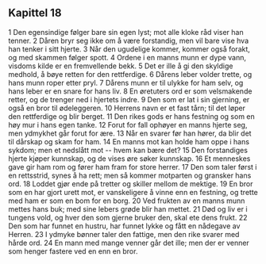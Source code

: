 ## Kapittel 18

1 Den egensindige følger bare sin egen lyst; mot alle kloke råd viser han tenner. 
2 Dåren bryr seg ikke om å være forstandig, men vil bare vise hva han tenker i sitt hjerte. 
3 Når den ugudelige kommer, kommer også forakt, og med skammen følger spott. 
4 Ordene i en manns munn er dype vann, visdoms kilde er en fremvellende bekk. 
5 Det er ille å gi den skyldige medhold, å bøye retten for den rettferdige. 
6 Dårens leber volder trette, og hans munn roper etter pryl. 
7 Dårens munn er til ulykke for ham selv, og hans leber er en snare for hans liv. 
8 En øretuters ord er som velsmakende retter, og de trenger ned i hjertets indre. 
9 Den som er lat i sin gjerning, er også en bror til ødeleggeren. 
10 Herrens navn er et fast tårn; til det løper den rettferdige og blir berget. 
11 Den rikes gods er hans festning og som en høy mur i hans egen tanke. 
12 Forut for fall ophøyer en manns hjerte seg, men ydmykhet går forut for ære. 
13 Når en svarer før han hører, da blir det til dårskap og skam for ham. 
14 En manns mot kan holde ham oppe i hans sykdom; men et nedslått mot -- hvem kan bære det? 
15 Den forstandiges hjerte kjøper kunnskap, og de vises øre søker kunnskap. 
16 Et menneskes gave gir ham rom og fører ham fram for store herrer. 
17 Den som taler først i en rettsstrid, synes å ha rett; men så kommer motparten og gransker hans ord. 
18 Loddet gjør ende på tretter og skiller mellom de mektige. 
19 En bror som en har gjort urett mot, er vanskeligere å vinne enn en festning, og trette med ham er som en bom for en borg. 
20 Ved frukten av en manns munn mettes hans buk; med sine lebers grøde blir han mettet. 
21 Død og liv er i tungens vold, og hver den som gjerne bruker den, skal ete dens frukt. 
22 Den som har funnet en hustru, har funnet lykke og fått en nådegave av Herren. 
23 I ydmyke bønner taler den fattige, men den rike svarer med hårde ord. 
24 En mann med mange venner går det ille; men der er venner som henger fastere ved en enn en bror.

